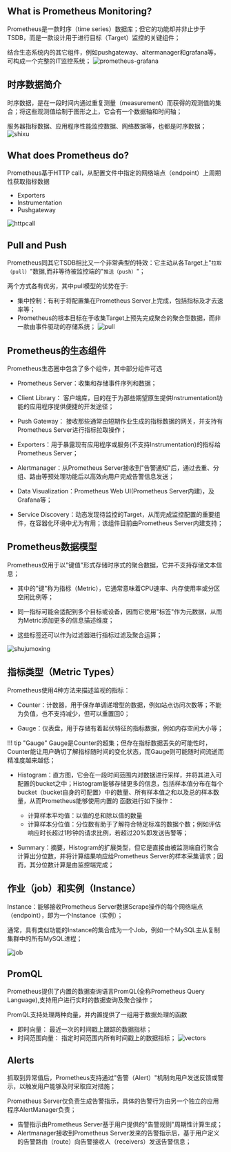 
## **What is Prometheus Monitoring?** 

Prometheus是一款时序（time series）数据库；但它的功能却并非止步于TSDB，而是一款设计用于进行目标（Target）监控的关键组件；

结合生态系统内的其它组件，例如pushgateway、altermanager和grafana等，可构成一个完整的IT监控系统；
![prometheus-grafana](img/wx-20210128.png)

## **时序数据简介**

时序数据，是在一段时间内通过重复测量（measurement）而获得的观测值的集合；将这些观测值绘制于图形之上，它会有一个数据轴和时间轴；

服务器指标数据、应用程序性能监控数据、网络数据等，也都是时序数据；
![shixu](img/shixushuju.png)

## **What does Prometheus do?**

Prometheus基于HTTP call，从配置文件中指定的网络端点（endpoint）上周期性获取指标数据

- Exporters
- Instrumentation
- Pushgateway

![httpcall](img/httpcall.png)

## **Pull and Push**

Prometheus同其它TSDB相比又一个非常典型的特效：它主动从各Target上"`拉取（pull）`"数据,而非等待被监控端的"`推送（push）`"；

两个方式各有优劣，其中pull模型的优势在于:
- 集中控制：有利于将配置集在Prometheus Server上完成，包括指标及才去速率等；
- Prometheus的根本目标在于收集Target上预先完成聚合的聚合型数据，而非一款由事件驱动的存储系统；
![pull](img/pull.png)

## **Prometheus的生态组件**

Prometheus生态圈中包含了多个组件，其中部分组件可选

- Prometheus Server：收集和存储事件序列和数据；

- Client Library： 客户端库，目的在于为那些期望原生提供Instrumentation功能的应用程序提供便捷的开发途径；
- Push Gateway： 接收那些通常由短期作业生成的指标数据的网关，并支持有Prometheus Server进行指标拉取操作；
- Exporters：用于暴露现有应用程序或服务(不支持Instrumentation)的指标给Prometheus Server；
- Alertmanager：从Prometheus Server接收到"告警通知"后，通过去重、分组、路由等预处理功能后以高效向用户完成告警信息发送；
- Data Visualization：Prometheus Web UI(Prometheus Server内建)，及Grafana等；
- Service Discovery：动态发现待监控的Target，从而完成监控配置的重要组件，在容器化环境中尤为有用；该组件目前由Prometheus Server内建支持；

## **Prometheus数据模型**

Prometheus仅用于以"键值"形式存储时序式的聚合数据，它并不支持存储文本信息；

- 其中的"键"称为指标（Metric），它通常意味着CPU速率、内存使用率或分区空闲比例等；

- 同一指标可能会适配到多个目标或设备，因而它使用"标签"作为元数据，从而为Metric添加更多的信息描述维度；

- 这些标签还可以作为过滤器进行指标过滤及聚合运算；

![shujumoxing](img/shujumoxing.png)

## **指标类型（Metric Types）**

Prometheus使用4种方法来描述监视的指标：

- Counter：计数器，用于保存单调递增型的数据，例如站点访问次数等；不能为负值，也不支持减少，但可以重置回0；

- Gauge：仪表盘，用于存储有着起伏特征的指标数据，例如内存空间大小等；

!!! tip "Gauge"
    Gauge是Counter的超集；但存在指标数据丢失的可能性时，Counter能让用户确切了解指标随时间的变化状态，而Gauge则可能随时间流逝而精准度越来越低；

- Histogram：直方图，它会在一段时间范围内对数据进行采样，并将其进入可配置的bucket之中；Histogram能够存储更多的信息，包括样本值分布在每个bucket（bucket自身的可配置）中的数量、所有样本值之和以及总的样本数量，从而Prometheus能够使用内置的 函数进行如下操作：
    - 计算样本平均值：以值的总和除以值的数量
    - 计算样本分位值：分位数有助于了解符合特定标准的数据个数；例如评估响应时长超过1秒钟的请求比例，若超过20%即发送告警等；

- Summary：摘要，Histogram的扩展类型，但它是直接由被监测端自行聚合计算出分位数，并将计算结果响应给Prometheus Server的样本采集请求；因而，其分位数计算是由监控端完成；

## **作业（job）和实例（Instance）**

Instance：能够接收Prometheus Server数据Scrape操作的每个网络端点（endpoint），即为一个Instance（实例）；

通常，具有类似功能的Instance的集合成为一个Job，例如一个MySQL主从复制集群中的所有MySQL进程；

![job](img/job-instance.png)

## **PromQL**

Prometheus提供了内置的数据查询语言PromQL(全称Prometheus Query Language),支持用户进行实时的数据查询及聚合操作；

PromQL支持处理两种向量，并内置提供了一组用于数据处理的函数
- 即时向量： 最近一次的时间戳上跟踪的数据指标；
- 时间范围向量： 指定时间范围内所有时间戳上的数据指标；
![vectors](img/vectors.png)

## **Alerts**

抓取到异常值后，Prometheus支持通过"告警（Alert）"机制向用户发送反馈或警示，以触发用户能够及时采取应对措施；

Prometheus Server仅负责生成告警指示，具体的告警行为由另一个独立的应用程序AlertManager负责；
- 告警指示由Prometheus Server基于用户提供的"告警规则"周期性计算生成；
- Alertmanager接收到Prometheus Server发来的告警指示后，基于用户定义的告警路由（route）向告警接收人（receivers）发送告警信息；